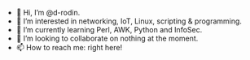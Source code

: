 - 👋 Hi, I’m @d-rodin.
- 👀 I’m interested in networking, IoT, Linux, scripting & programming.
- 🌱 I’m currently learning Perl, AWK, Python and InfoSec.
- 💞️ I’m looking to collaborate on nothing at the moment.
- 📫 How to reach me: right here!

<!---
d-rodin/d-rodin is a ✨ special ✨ repository because its `README.md` (this file) appears on your GitHub profile.
You can click the Preview link to take a look at your changes.
--->
